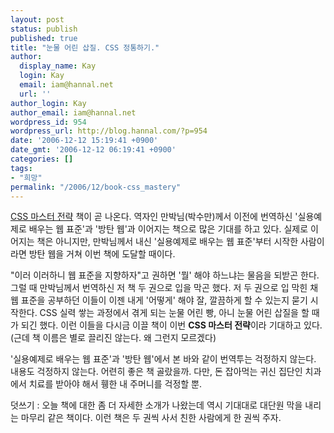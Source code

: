 ```yaml
---
layout: post
status: publish
published: true
title: "눈물 어린 삽질. CSS 정통하기."
author:
  display_name: Kay
  login: Kay
  email: iam@hannal.net
  url: ''
author_login: Kay
author_email: iam@hannal.net
wordpress_id: 954
wordpress_url: http://blog.hannal.com/?p=954
date: '2006-12-12 15:19:41 +0900'
date_gmt: '2006-12-12 06:19:41 +0900'
categories: []
tags:
- "희망"
permalink: "/2006/12/book-css_mastery"
---
```

<p><a href="http://sumanpark.com/blog/80">CSS 마스터 전략</a> 책이 곧 나온다. 역자인 만박님(박수만)께서 이전에 번역하신 '실용예제로 배우는 웹 표준'과 '방탄 웹'과 이어지는 책으로 많은 기대를 하고 있다. 실제로 이어지는 책은 아니지만, 만박님께서 내신 '실용예제로 배우는 웹 표준'부터 시작한 사람이라면 방탄 웹을 거쳐 이번 책에 도달할 때이다.</p>
<p>"이러 이러하니 웹 표준을 지향하자"고 권하면 '뭘' 해야 하느냐는 물음을 되받곤 한다. 그럴 때 만박님께서 번역하신 저 책 두 권으로 입을 막곤 했다. 저 두 권으로 입 막힌 채 웹 표준을 공부하던 이들이 이젠 내게 '어떻게' 해야 잘, 깔끔하게 할 수 있는지 묻기 시작한다. CSS 실력 쌓는 과정에서 겪게 되는 눈물 어린 빵, 아니 눈물 어린 삽질을 할 때가 되긴 했다. 이런 이들을 다시금 이끌 책이 이번 <strong>CSS 마스터 전략</strong>이라 기대하고 있다. (근데 책 이름은 별로 끌리진 않는다. 왜 그런지 모르겠다)</p>
<p>'실용예제로 배우는 웹 표준'과 '방탄 웹'에서 본 바와 같이 번역투는 걱정하지 않는다. 내용도 걱정하지 않는다. 어련히 좋은 책 골랐을까. 다만, 돈 잡아먹는 귀신 집단인 치과에서 치료를 받아야 해서 휑한 내 주머니를 걱정할 뿐.</p>
<p>덧쓰기 : 오늘 책에 대한 좀 더 자세한 소개가 나왔는데 역시 기대대로 대단원 막을 내리는 마무리 같은 책이다. 이런 책은 두 권씩 사서 친한 사람에게 한 권씩 주자.</p>
